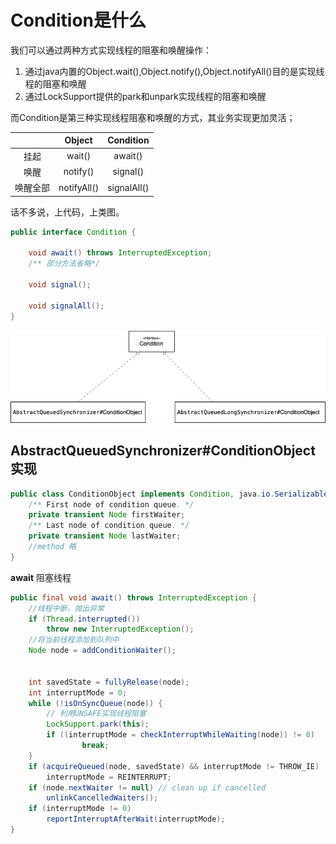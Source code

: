 
# Condition是什么

我们可以通过两种方式实现线程的阻塞和唤醒操作：

1. 通过java内置的Object.wait(),Object.notify(),Object.notifyAll()目的是实现线程的阻塞和唤醒
2. 通过LockSupport提供的park和unpark实现线程的阻塞和唤醒

而Condition是第三种实现线程阻塞和唤醒的方式，其业务实现更加灵活；

||Object|Condition|
|:-----:|:-----:|:-:|
挂起|wait()|await()
唤醒|notify()|signal()
唤醒全部|notifyAll()|signalAll()

话不多说，上代码，上类图。

```java
public interface Condition {

    void await() throws InterruptedException;
    /** 部分方法省略*/

    void signal();

    void signalAll();
}
```

![AbstractOwnableSynchronizer类图](/images/juc/锁/JUC_Condition_类图.png)

## AbstractQueuedSynchronizer#ConditionObject实现

```java
public class ConditionObject implements Condition, java.io.Serializable {
    /** First node of condition queue. */
    private transient Node firstWaiter;
    /** Last node of condition queue. */
    private transient Node lastWaiter;
    //method 略
}
```

**await**
阻塞线程

```java
public final void await() throws InterruptedException {
    //线程中断，抛出异常
    if (Thread.interrupted())
        throw new InterruptedException();
    //将当前线程添加到队列中
    Node node = addConditionWaiter();

    
    int savedState = fullyRelease(node);
    int interruptMode = 0;
    while (!isOnSyncQueue(node)) {
        // 利用UNSAFE实现线程阻塞
        LockSupport.park(this);
        if ((interruptMode = checkInterruptWhileWaiting(node)) != 0)
                break;
    }
    if (acquireQueued(node, savedState) && interruptMode != THROW_IE)
        interruptMode = REINTERRUPT;
    if (node.nextWaiter != null) // clean up if cancelled
        unlinkCancelledWaiters();
    if (interruptMode != 0)
        reportInterruptAfterWait(interruptMode);
}
```
